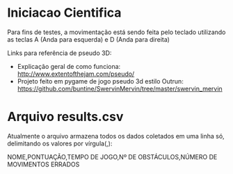﻿# Iniciacao Cientifica

Para fins de testes, a movimentação está sendo feita pelo teclado utilizando as teclas A (Anda para esquerda) e D (Anda para direita)

Links para referência de pseudo 3D: 
* Explicação geral de como funciona: <http://www.extentofthejam.com/pseudo/>
* Projeto feito em pygame de jogo pseudo 3d estilo Outrun: <https://github.com/buntine/SwervinMervin/tree/master/swervin_mervin>

# Arquivo results.csv
Atualmente o arquivo armazena todos os dados coletados em uma linha só, delimitando os valores por vírgula(,):

NOME,PONTUAÇÃO,TEMPO DE JOGO,Nº DE OBSTÁCULOS,NÚMERO DE MOVIMENTOS ERRADOS
